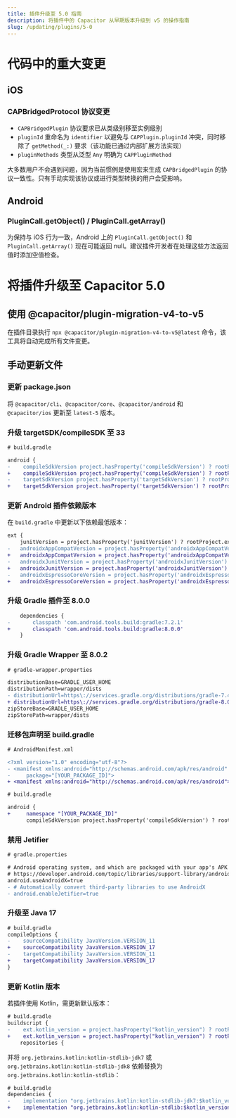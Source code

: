 ```yaml
---
title: 插件升级至 5.0 指南
description: 将插件中的 Capacitor 从早期版本升级到 v5 的操作指南
slug: /updating/plugins/5-0
---
```


# 代码中的重大变更

## iOS
### CAPBridgedProtocol 协议变更

* `CAPBridgedPlugin` 协议要求已从类级别移至实例级别
* `pluginId` 重命名为 `identifier` 以避免与 `CAPPlugin.pluginId` 冲突，同时移除了 `getMethod(_:)` 要求（该功能已通过内部扩展方法实现）
* `pluginMethods` 类型从泛型 `Any` 明确为 `CAPPluginMethod`

大多数用户不会遇到问题，因为当前惯例是使用宏来生成 `CAPBridgedPlugin` 的协议一致性。只有手动实现该协议或进行类型转换的用户会受影响。

## Android

### PluginCall.getObject() / PluginCall.getArray()

为保持与 iOS 行为一致，Android 上的 `PluginCall.getObject()` 和 `PluginCall.getArray()` 现在可能返回 null。建议插件开发者在处理这些方法返回值时添加空值检查。

# 将插件升级至 Capacitor 5.0

## 使用 @capacitor/plugin-migration-v4-to-v5

在插件目录执行 `npx @capacitor/plugin-migration-v4-to-v5@latest` 命令，该工具将自动完成所有文件变更。

## 手动更新文件

### 更新 package.json

将 `@capacitor/cli`、`@capacitor/core`、`@capacitor/android` 和 `@capacitor/ios` 更新至 `latest-5` 版本。

### 升级 targetSDK/compileSDK 至 33
```diff
# build.gradle

android {
-    compileSdkVersion project.hasProperty('compileSdkVersion') ? rootProject.ext.compileSdkVersion : 32
+    compileSdkVersion project.hasProperty('compileSdkVersion') ? rootProject.ext.compileSdkVersion : 33
-    targetSdkVersion project.hasProperty('targetSdkVersion') ? rootProject.ext.targetSdkVersion : 32
+    targetSdkVersion project.hasProperty('targetSdkVersion') ? rootProject.ext.targetSdkVersion : 33
```

### 更新 Android 插件依赖版本

在 `build.gradle` 中更新以下依赖最低版本：

```diff
ext {
    junitVersion = project.hasProperty('junitVersion') ? rootProject.ext.junitVersion : '4.13.2'
-   androidxAppCompatVersion = project.hasProperty('androidxAppCompatVersion') ? rootProject.ext.androidxAppCompatVersion : '1.4.2'
+   androidxAppCompatVersion = project.hasProperty('androidxAppCompatVersion') ? rootProject.ext.androidxAppCompatVersion : '1.6.1'
-   androidxJunitVersion = project.hasProperty('androidxJunitVersion') ? rootProject.ext.androidxJunitVersion : '1.1.3'
+   androidxJunitVersion = project.hasProperty('androidxJunitVersion') ? rootProject.ext.androidxJunitVersion : '1.1.5'
-   androidxEspressoCoreVersion = project.hasProperty('androidxEspressoCoreVersion') ? rootProject.ext.androidxEspressoCoreVersion : '3.4.0'
+   androidxEspressoCoreVersion = project.hasProperty('androidxEspressoCoreVersion') ? rootProject.ext.androidxEspressoCoreVersion : '3.5.1'
```

### 升级 Gradle 插件至 8.0.0

```diff
    dependencies {
-       classpath 'com.android.tools.build:gradle:7.2.1'
+       classpath 'com.android.tools.build:gradle:8.0.0'
    }
```

### 升级 Gradle Wrapper 至 8.0.2

```diff
# gradle-wrapper.properties

distributionBase=GRADLE_USER_HOME
distributionPath=wrapper/dists
- distributionUrl=https\://services.gradle.org/distributions/gradle-7.4.2-all.zip
+ distributionUrl=https\://services.gradle.org/distributions/gradle-8.0.2-all.zip
zipStoreBase=GRADLE_USER_HOME
zipStorePath=wrapper/dists
```

### 迁移包声明至 build.gradle

```diff
# AndroidManifest.xml

<?xml version="1.0" encoding="utf-8"?>
- <manifest xmlns:android="http://schemas.android.com/apk/res/android"
-     package="[YOUR_PACKAGE_ID]">
+ <manifest xmlns:android="http://schemas.android.com/apk/res/android">
```

```diff
# build.gradle

android {
+     namespace "[YOUR_PACKAGE_ID]"
      compileSdkVersion project.hasProperty('compileSdkVersion') ? rootProject.ext.compileSdkVersion : 33
```

### 禁用 Jetifier

```diff 
# gradle.properties

# Android operating system, and which are packaged with your app's APK
# https://developer.android.com/topic/libraries/support-library/androidx-rn
android.useAndroidX=true
- # Automatically convert third-party libraries to use AndroidX
- android.enableJetifier=true
```

### 升级至 Java 17

```diff
# build.gradle
compileOptions {
-    sourceCompatibility JavaVersion.VERSION_11
+    sourceCompatibility JavaVersion.VERSION_17
-    targetCompatibility JavaVersion.VERSION_11
+    targetCompatibility JavaVersion.VERSION_17
}
```

### 更新 Kotlin 版本

若插件使用 Kotlin，需更新默认版本：

```diff
# build.gradle
buildscript {
-    ext.kotlin_version = project.hasProperty("kotlin_version") ? rootProject.ext.kotlin_version : '1.7.0'
+    ext.kotlin_version = project.hasProperty("kotlin_version") ? rootProject.ext.kotlin_version : '1.8.20'
    repositories {
```

并将 `org.jetbrains.kotlin:kotlin-stdlib-jdk7` 或 `org.jetbrains.kotlin:kotlin-stdlib-jdk8` 依赖替换为 `org.jetbrains.kotlin:kotlin-stdlib`：

```diff
# build.gradle
dependencies {
-    implementation "org.jetbrains.kotlin:kotlin-stdlib-jdk7:$kotlin_version"
+    implementation "org.jetbrains.kotlin:kotlin-stdlib:$kotlin_version"
```